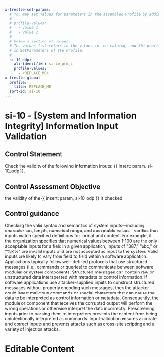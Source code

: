 ```yaml
---
x-trestle-set-params:
  # You may set values for parameters in the assembled Profile by adding
  #
  # profile-values:
  #   - value 1
  #   - value 2
  #
  # below a section of values:
  # The values list refers to the values in the catalog, and the profile-values represent values
  # in SetParameters of the Profile.
  #
  si-10_odp:
    alt-identifier: si-10_prm_1
    profile-values:
      - <REPLACE_ME>
x-trestle-global:
  profile:
    title: REPLACE_ME
  sort-id: si-10
---
```


# si-10 - \[System and Information Integrity\] Information Input Validation

## Control Statement

Check the validity of the following information inputs: {{ insert: param, si-10_odp }}.

## Control Assessment Objective

the validity of the {{ insert: param, si-10_odp }} is checked.

## Control guidance

Checking the valid syntax and semantics of system inputs—including character set, length, numerical range, and acceptable values—verifies that inputs match specified definitions for format and content. For example, if the organization specifies that numerical values between 1-100 are the only acceptable inputs for a field in a given application, inputs of "387," "abc," or "%K%" are invalid inputs and are not accepted as input to the system. Valid inputs are likely to vary from field to field within a software application. Applications typically follow well-defined protocols that use structured messages (i.e., commands or queries) to communicate between software modules or system components. Structured messages can contain raw or unstructured data interspersed with metadata or control information. If software applications use attacker-supplied inputs to construct structured messages without properly encoding such messages, then the attacker could insert malicious commands or special characters that can cause the data to be interpreted as control information or metadata. Consequently, the module or component that receives the corrupted output will perform the wrong operations or otherwise interpret the data incorrectly. Prescreening inputs prior to passing them to interpreters prevents the content from being unintentionally interpreted as commands. Input validation ensures accurate and correct inputs and prevents attacks such as cross-site scripting and a variety of injection attacks.

# Editable Content

<!-- Make additions and edits below -->
<!-- The above represents the contents of the control as received by the profile, prior to additions. -->
<!-- If the profile makes additions to the control, they will appear below. -->
<!-- The above markdown may not be edited but you may edit the content below, and/or introduce new additions to be made by the profile. -->
<!-- If there is a yaml header at the top, parameter values may be edited. Use --set-parameters to incorporate the changes during assembly. -->
<!-- The content here will then replace what is in the profile for this control, after running profile-assemble. -->
<!-- The current profile has no added parts for this control, but you may add new ones here. -->
<!-- Each addition must have a heading either of the form ## Control my_addition_name -->
<!-- or ## Part a. (where the a. refers to one of the control statement labels.) -->
<!-- "## Control" parts are new parts added after the statement part. -->
<!-- "## Part" parts are new parts added into the top-level statement part with that label. -->
<!-- Subparts may be added with nested hash levels of the form ### My Subpart Name -->
<!-- underneath the parent ## Control or ## Part being added -->
<!-- See https://ibm.github.io/compliance-trestle/tutorials/ssp_profile_catalog_authoring/ssp_profile_catalog_authoring for guidance. -->
